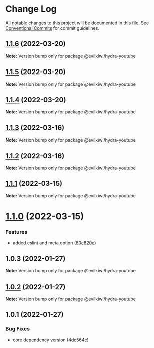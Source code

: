 # Change Log

All notable changes to this project will be documented in this file.
See [Conventional Commits](https://conventionalcommits.org) for commit guidelines.

## [1.1.6](https://github.com/evilkiwi/hydra/compare/@evilkiwi/hydra-youtube@1.1.5...@evilkiwi/hydra-youtube@1.1.6) (2022-03-20)

**Note:** Version bump only for package @evilkiwi/hydra-youtube





## [1.1.5](https://github.com/evilkiwi/hydra/compare/@evilkiwi/hydra-youtube@1.1.4...@evilkiwi/hydra-youtube@1.1.5) (2022-03-20)

**Note:** Version bump only for package @evilkiwi/hydra-youtube





## [1.1.4](https://github.com/evilkiwi/hydra/compare/@evilkiwi/hydra-youtube@1.1.3...@evilkiwi/hydra-youtube@1.1.4) (2022-03-20)

**Note:** Version bump only for package @evilkiwi/hydra-youtube





## [1.1.3](https://github.com/evilkiwi/hydra/compare/@evilkiwi/hydra-youtube@1.1.2...@evilkiwi/hydra-youtube@1.1.3) (2022-03-16)

**Note:** Version bump only for package @evilkiwi/hydra-youtube





## [1.1.2](https://github.com/evilkiwi/hydra/compare/@evilkiwi/hydra-youtube@1.1.1...@evilkiwi/hydra-youtube@1.1.2) (2022-03-16)

**Note:** Version bump only for package @evilkiwi/hydra-youtube





## [1.1.1](https://github.com/evilkiwi/hydra/compare/@evilkiwi/hydra-youtube@1.1.0...@evilkiwi/hydra-youtube@1.1.1) (2022-03-15)

**Note:** Version bump only for package @evilkiwi/hydra-youtube





# [1.1.0](https://github.com/evilkiwi/hydra/compare/@evilkiwi/hydra-youtube@1.0.3...@evilkiwi/hydra-youtube@1.1.0) (2022-03-15)


### Features

* added eslint and meta option ([60c820e](https://github.com/evilkiwi/hydra/commit/60c820e6c53250cdf3d35925a269e2142e2e89cf))





## 1.0.3 (2022-01-27)

**Note:** Version bump only for package @evilkiwi/hydra-youtube





## [1.0.2](https://github.com/evilkiwi/hydra/compare/@evilkiwi/hydra-youtube@1.0.1...@evilkiwi/hydra-youtube@1.0.2) (2022-01-27)

**Note:** Version bump only for package @evilkiwi/hydra-youtube





## 1.0.1 (2022-01-27)


### Bug Fixes

* core dependency version ([4dc564c](https://github.com/evilkiwi/hydra/commit/4dc564cbff42c3780f0b32d1867a7dce97b27a28))
